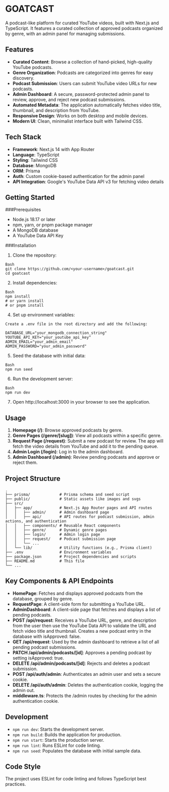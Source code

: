 # GOATCAST

A podcast-like platform for curated YouTube videos, built with Next.js and TypeScript. It features a curated collection of approved podcasts organized by genre, with an admin panel for managing submissions.

## Features

- **Curated Content**: Browse a collection of hand-picked, high-quality YouTube podcasts.
- **Genre Organization**: Podcasts are categorized into genres for easy discovery.
- **Podcast Submission**: Users can submit YouTube video URLs for new podcasts.
- **Admin Dashboard**: A secure, password-protected admin panel to review, approve, and reject new podcast submissions.
- **Automated Metadata**: The application automatically fetches video title, thumbnail, and description from YouTube.
- **Responsive Design**: Works on both desktop and mobile devices.
- **Modern UI**: Clean, minimalist interface built with Tailwind CSS.

## Tech Stack

- **Framework**: Next.js 14 with App Router
- **Language**: TypeScript
- **Styling**: Tailwind CSS
- **Database**: MongoDB
- **ORM**: Prisma
- **Auth**: Custom cookie-based authentication for the admin panel
- **API Integration**: Google's YouTube Data API v3 for fetching video details

## Getting Started

###Prerequisites

- Node.js 18.17 or later
- npm, yarn, or pnpm package manager
- A MongoDB database
- A YouTube Data API Key

###Installation

1. Clone the repository:
```
Bash
git clone https://github.com/<your-username>/goatcast.git
cd goatcast
```

2. Install dependencies:
```
Bash
npm install
# or yarn install
# or pnpm install
```

4. Set up environment variables:
```
Create a .env file in the root directory and add the following:

DATABASE_URL="your_mongodb_connection_string"
YOUTUBE_API_KEY="your_youtube_api_key"
ADMIN_EMAIL="your_admin_email"
ADMIN_PASSWORD="your_admin_password"
```

5. Seed the database with initial data:
```
Bash
npm run seed
```

6. Run the development server:
```
Bash
npm run dev
```

7. Open http://localhost:3000 in your browser to see the application.

## Usage

1. **Homepage (/)**: Browse approved podcasts by genre.
2. **Genre Pages (/genre/[slug])**: View all podcasts within a specific genre.
3. **Request Page (/request)**: Submit a new podcast for review. The app will fetch the video details from YouTube and add it to the pending queue.
4. **Admin Login (/login)**: Log in to the admin dashboard.
5. **Admin Dashboard (/admin)**: Review pending podcasts and approve or reject them.

## Project Structure
```
.
├── prisma/             # Prisma schema and seed script
├── public/             # Static assets like images and svgs
├── src/
│   ├── app/            # Next.js App Router pages and API routes
│   │   ├── admin/      # Admin dashboard page
│   │   ├── api/        # API routes for podcast submission, admin actions, and authentication
│   │   ├── components/ # Reusable React components
│   │   ├── genre/      # Dynamic genre pages
│   │   ├── login/      # Admin login page
│   │   ├── request/    # Podcast submission page
│   │   └── ...
│   └── lib/            # Utility functions (e.g., Prisma client)
├── .env                # Environment variables
├── package.json        # Project dependencies and scripts
├── README.md           # This file
└── ...
```

## Key Components & API Endpoints

- **HomePage**: Fetches and displays approved podcasts from the database, grouped by genre.
- **RequestPage**: A client-side form for submitting a YouTube URL.
- **AdminDashboard**: A client-side page that fetches and displays a list of pending podcasts.
- **POST /api/request**: Receives a YouTube URL, genre, and description from the user then use the YouTube Data API to validate the URL and fetch video title and thumbnail. Creates a new podcast entry in the database with isApproved: false.
- **GET /api/request**: Used by the admin dashboard to retrieve a list of all pending podcast submissions.
- **PATCH /api/admin/podcasts/[id]**: Approves a pending podcast by setting isApproved: true.
- **DELETE /api/admin/podcasts/[id]**: Rejects and deletes a podcast submission.
- **POST /api/auth/admin**: Authenticates an admin user and sets a secure cookie.
- **DELETE /api/auth/admin**: Deletes the authentication cookie, logging the admin out.
- **middleware.ts**: Protects the /admin routes by checking for the admin authentication cookie.

## Development

- `npm run dev`: Starts the development server.
- `npm run build`: Builds the application for production.
- `npm run start`: Starts the production server.
- `npm run lint`: Runs ESLint for code linting.
- `npm run seed`: Populates the database with initial sample data.

## Code Style

The project uses ESLint for code linting and follows TypeScript best practices.
